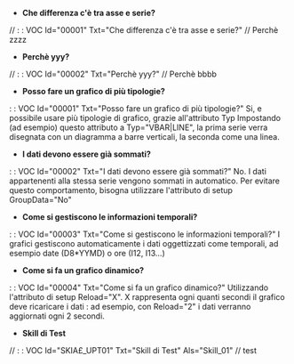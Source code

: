 - **Che differenza c'è tra asse e serie?**

//  :  : VOC Id="00001" Txt="Che differenza c'è tra asse e serie?"
// Perchè zzzz

- **Perchè yyy?**

//  :  : VOC Id="00002" Txt="Perchè yyy?"
// Perchè bbbb

- **Posso fare un grafico di più tipologie?**

 :  : VOC Id="00001" Txt="Posso fare un grafico di più tipologie?"
Si, e possibile usare più tipologie di grafico, grazie all'attributo Typ
Impostando (ad esempio) questo attributo a Typ="VBAR|LINE", la prima serie verra disegnata con un diagramma a barre verticali, la seconda come una linea.

- **I dati devono essere già sommati?**

 :  : VOC Id="00002" Txt="I dati devono essere già sommati?"
No. I dati appartenenti alla stessa serie vengono sommati in automatico. Per evitare questo comportamento, bisogna utilizzare l'attributo di setup GroupData="No"

- **Come si gestiscono le informazioni temporali?**

 :  : VOC Id="00003" Txt="Come si gestiscono le informazioni temporali?"
I grafici gestiscono automaticamente i dati oggettizzati come temporali, ad esempio date (D8*YYMD) o ore (I12, I13...)

- **Come si fa un grafico dinamico?**

 :  : VOC Id="00004" Txt="Come si fa un grafico dinamico?"
Utilizzando l'attributo di setup Reload="X".
X rappresenta ogni quanti secondi il grafico deve ricaricare i dati :  ad esempio, con Reload="2" i dati verranno aggiornati ogni 2 secondi.

- **Skill di Test**

//  :  : VOC Id="SKIA£_UPT01" Txt="Skill di Test" Als="Skill_01"
// test
